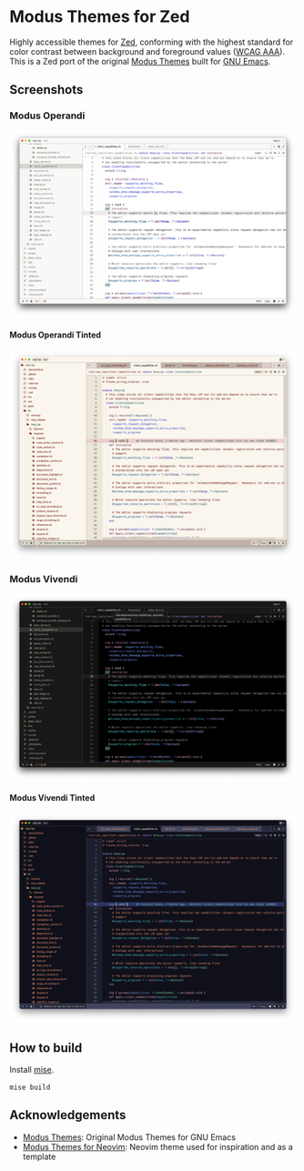 # Modus Themes for Zed

Highly accessible themes for [Zed](https://zed.dev), conforming with
the highest standard for color contrast between background and foreground values
([WCAG AAA](https://www.w3.org/WAI/WCAG21/Understanding/contrast-enhanced.html)). This
is a Zed port of the original
[Modus Themes](https://protesilaos.com/emacs/modus-themes) built for
[GNU Emacs](https://www.gnu.org/software/emacs/).

## Screenshots

### Modus Operandi

![](./doc/images/modus_operandi.png)

#### Modus Operandi Tinted

![](./doc/images/modus_operandi_tinted.png)

### Modus Vivendi

![](./doc/images/modus_vivendi.png)

#### Modus Vivendi Tinted

![](./doc/images/modus_vivendi_tinted.png)

## How to build

Install [mise](https://mise.jdx.dev).

```
mise build
```

## Acknowledgements

- [Modus Themes](https://protesilaos.com/emacs/modus-themes): Original Modus Themes for
  GNU Emacs
- [Modus Themes for Neovim](https://github.com/miikanissi/modus-themes.nvim): Neovim theme used for
  inspiration and as a template
